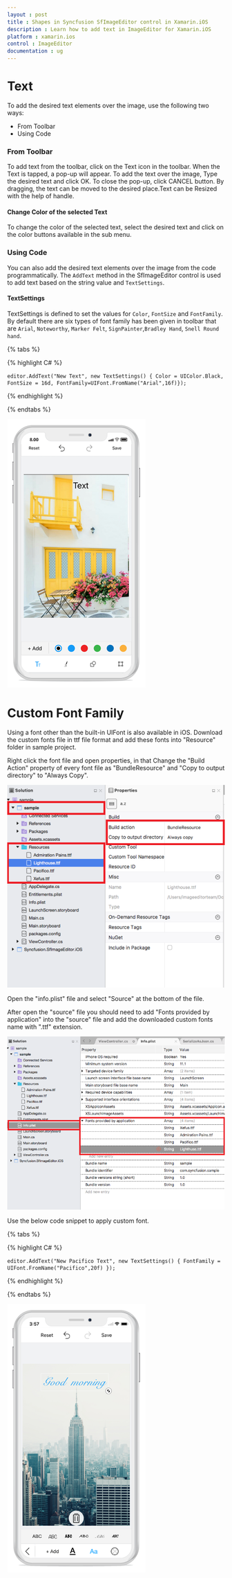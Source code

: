 ```yaml
---
layout : post
title : Shapes in Syncfusion SfImageEditor control in Xamarin.iOS
description : Learn how to add text in ImageEditor for Xamarin.iOS
platform : xamarin.ios
control : ImageEditor
documentation : ug
---
```


# Text

To add the desired text elements over the image, use the following two ways:

* From Toolbar
* Using Code

### From Toolbar

To add text from the toolbar, click on the Text icon in the toolbar. When the Text is tapped, a pop-up will appear. To add the text over the image, Type the desired text and click OK. To close the pop-up, click CANCEL button. By dragging, the text can be moved to the desired place.Text can be Resized with the help of handle.

#### Change Color of the selected Text

To change the color of the selected text, select the desired text and click on the color buttons available in the sub menu.

### Using Code

You can also add the desired text elements over the image from the code programmatically. The `AddText` method in the SfImageEditor control is used to add text based on the string value and `TextSettings`.

#### TextSettings

TextSettings is defined to set the values for `Color`, `FontSize` and `FontFamily`. By default there are six types of font family has been given in toolbar that are 
`Arial`, `Noteworthy`, `Marker Felt`, `SignPainter`,`Bradley Hand`, `Snell Round hand`.

{% tabs %}

{% highlight C# %}

    editor.AddText("New Text", new TextSettings() { Color = UIColor.Black, FontSize = 16d, FontFamily=UIFont.FromName("Arial",16f)});

{% endhighlight %}

{% endtabs %}

![SfImageEditor](ImageEditor_images/text.png)

# Custom Font Family

Using a font other than the built-in UIFont is also available in iOS. Download the custom fonts file in ttf file format and add these fonts into "Resource" folder in sample project.

Right click the font file and open properties, in that Change the "Build Action" property of every font file as "BundleResource" and "Copy to output directory" to "Always Copy".
    
![](ImageEditor_images/CustomFontFamily1.png)

Open the "info.plist" file and select "Source" at the bottom of the file.

After open the "source" file you should need to add "Fonts provided by application" into the "source" file and add the downloaded custom fonts name with ".ttf" extension.

![](ImageEditor_images/CustomFontFamily2.png)

Use the below code snippet to apply custom font.

{% tabs %}

{% highlight C# %}

    editor.AddText("New Pacifico Text", new TextSettings() { FontFamily = UIFont.FromName("Pacifico",20f) });

{% endhighlight %}

{% endtabs %}

![](ImageEditor_images/FontFamily.png)

